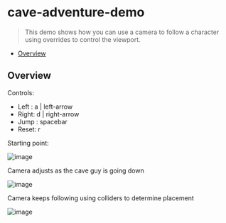 # cave-adventure-demo

> This demo shows how you can use a camera to follow a character using overrides to control the viewport.

* [Overview](#overview)

<a name="overview"></a>
## Overview

Controls:

* Left : a | left-arrow
* Right: d | right-arrow
* Jump : spacebar
* Reset: r

Starting point:

![image](https://user-images.githubusercontent.com/7356219/114114321-81ca4d00-9895-11eb-983a-352dc0715dcb.png)

Camera adjusts as the cave guy is going down

![image](https://user-images.githubusercontent.com/7356219/114114367-94448680-9895-11eb-804d-261119f5c4b4.png)

Camera keeps following using colliders to determine placement

![image](https://user-images.githubusercontent.com/7356219/114114426-af16fb00-9895-11eb-8271-6e958cd64b3b.png)

